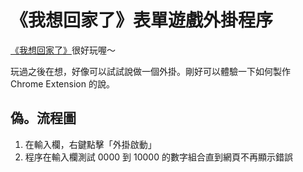 # 《我想回家了》表單遊戲外掛程序
[《我想回家了》](https://docs.google.com/forms/d/e/1FAIpQLSdqaej6VBQYnHDIxUqowmhzAqg_c9IzDoOf5rEjWYp0uPJthw/viewform)很好玩喔～

玩過之後在想，好像可以試試說做一個外掛。剛好可以體驗一下如何製作 Chrome Extension 的說。

## 偽。流程圖
1. 在輸入欄，右鍵點擊「外掛啟動」
2. 程序在輸入欄測試 0000 到 10000 的數字組合直到網頁不再顯示錯誤
